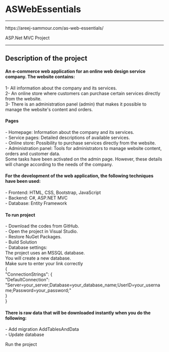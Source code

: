 # ASWebEssentials 
<hr>
https://areej-sammour.com/as-web-essentials/

ASP.Net MVC Project
<hr>

<h2>Description of the project</h2>

<h4>An e-commerce web application for an online web design service company. The website contains: </h4>
1- All information about the company and its services. <br>
2- An online store where customers can purchase certain services directly from the website.<br>
3- There is an administration panel (admin) that makes it possible to manage the website's content and orders.<br>

<h4>Pages</h4>
- Homepage: Information about the company and its services.<br>
- Service pages: Detailed descriptions of available services.<br>
- Online store: Possibility to purchase services directly from the website.<br>
- Administration panel: Tools for administrators to manage website content, orders and customer data.<br>
  Some tasks have been activated on the admin page. However, these details will change according to the needs of the company.<br>

<h4>For the development of the web application, the following techniques have been used:</h4>
- Frontend: HTML, CSS, Bootstrap, JavaScript<br>
- Backend: C#, ASP.NET MVC<br>
- Database: Entity Framework<br>

<h4>To run project</h4>
- Download the codes from GitHub.<br>
- Open the project in Visual Studio.<br>
- Restore NuGet Packages.<br>
- Build Solution<br>
- Database settings:<br>
    The project uses an MSSQL database.<br>
    You will create a new database.<br>
    Make sure to enter your link correctly<br>
    {<br>
    "ConnectionStrings": {<br>
    "DefaultConnection": "Server=your_server;Database=your_database_name;UserID=your_username;Password=your_password;"<br>
    }<br>
    }<br>

<h4>There is raw data that will be downloaded instantly when you do the following:</h4>
- Add migration AddTablesAndData<br>
- Update database<br>

Run the project

